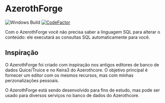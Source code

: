 # AzerothForge
![Windows Build](https://github.com/AzerothLegends/AzerothForge/actions/workflows/npm-publish-github-packages.yml/badge.svg)
[![CodeFactor](https://www.codefactor.io/repository/github/azerothlegends/azerothforge/badge)](https://www.codefactor.io/repository/github/azerothlegends/azerothforge)

Com o AzerothForge você não precisa saber a linguagem SQL para alterar o conteúdo: ele executará as consultas SQL automaticamente para você. 

## Inspiração
O AzerothForge foi criado com inspiração nos antigos editores de banco de dados Quice/Truice e no Keira3 do Azerothcore. O objetivo principal é fornecer um editor com os mesmos recursos, mas com minhas perzonalizações pessoais.

O AzerothForge está sendo desenvolvido para fins de estudo, mas pode ser usado para diversos serviços no banco de dados do Azerothcore.
